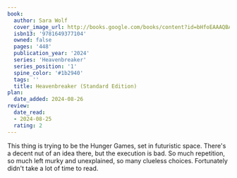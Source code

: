 ```yaml
---
book:
  author: Sara Wolf
  cover_image_url: http://books.google.com/books/content?id=bHfoEAAAQBAJ&printsec=frontcover&img=1&zoom=1&source=gbs_api
  isbn13: '9781649377104'
  owned: false
  pages: '448'
  publication_year: '2024'
  series: 'Heavenbreaker'
  series_position: '1'
  spine_color: '#1b2940'
  tags: ''
  title: Heavenbreaker (Standard Edition)
plan:
  date_added: 2024-08-26
review:
  date_read:
  - 2024-08-25
  rating: 2
---
```

This thing is trying to be the Hunger Games, set in futuristic space. There's a decent nut of an idea there, but the execution is bad. So much repetition, so much left murky and unexplained, so many clueless choices. Fortunately didn't take a lot of time to read.
